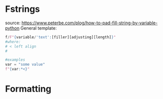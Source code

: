 # Fstrings
source: https://www.peterbe.com/plog/how-to-pad-fill-string-by-variable-python
General template:
```python
f/F"{variable/'text':[filler][adjusting][length]}"
#where:
# < left align
#

#examples
var = "some value"
f"{var:*<}"
```
# Formatting
<!--stackedit_data:
eyJoaXN0b3J5IjpbLTIwMTcyMjU0OF19
-->